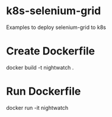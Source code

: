 # k8s-selenium-grid
Examples to deploy selenium-grid to k8s



# Create Dockerfile
docker build -t nightwatch .

# Run Dockerfile
docker run -it nightwatch


